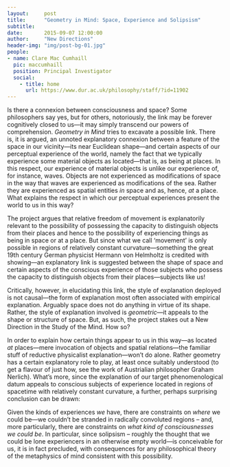 ```yaml
---
layout:     post
title:      "Geometry in Mind: Space, Experience and Solipsism"
subtitle:   
date:       2015-09-07 12:00:00
author:     "New Directions"
header-img: "img/post-bg-01.jpg"
people:
- name: Clare Mac Cumhaill 
  pic: maccumhaill
  position: Principal Investigator
  social:
    - title: home
      url: https://www.dur.ac.uk/philosophy/staff/?id=11902
---
```


Is there a connexion between consciousness and space? Some philosophers say yes, but for others, notoriously, the link may be forever cognitively closed to us—it may simply transcend our powers of comprehension. _Geometry in Mind_ tries to excavate a possible link. There is, it is argued, an unnoted explanatory connexion between a feature of the space in our vicinity—its near Euclidean shape—and certain aspects of our perceptual experience of the world, namely the fact that we typically experience some material objects as located—that is, as being at places. In this respect, our experience of material objects is unlike our experience of, for instance, waves. Objects are not experienced as modifications of space in the way that waves are experienced as modifications of the sea. Rather they are experienced as spatial entities _in_ space and as, hence, _at_ a place. What explains the respect in which our perceptual experiences present the world to us in this way?

The project argues that relative freedom of movement is explanatorily relevant to the possibility of possessing the capacity to distinguish objects from their places and hence to the possibility of experiencing things as being in space or at a place. But since what we call ‘movement’ is only possible in regions of relatively constant curvature—something the great 19th century German physicist Hermann von Helmholtz is credited with showing—an explanatory link is suggested between the shape of space and certain aspects of the conscious experience of those subjects who possess the capacity to distinguish objects from their places—subjects like us!

Critically, however, in elucidating this link, the style of explanation deployed is not causal—the form of explanation most often associated with empirical explanation. Arguably space does not do anything in virtue of its shape. Rather, the style of explanation involved is _geometric_—it appeals to the shape or structure of space. But, as such, the project stakes out a New Direction in the Study of the Mind. How so?

In order to explain how certain things appear to us in this way—as located _at_ places—mere invocation of objects and spatial relations—the familiar stuff of reductive physicalist explanation—won’t do alone. Rather geometry has a certain explanatory role to play, at least once suitably understood (to get a flavour of just how, see the work of Austrialian philosopher Graham Nerlich). What’s more, since the explanation of our target phenomenological datum appeals to conscious subjects of experience located in regions of spacetime with relatively constant curvature, a further, perhaps surprising conclusion can be drawn:

Given the kinds of experiences _we_ have, there are constraints on _where_ we could be—we couldn’t be stranded in radically convoluted regions – and, more particularly, there are constraints on _what kind of consciousnesses we could be_. In particular, since solipsism – roughly the thought that we could be lone experiencers in an otherwise empty world—is conceivable for us, it is in fact precluded, with consequences for any philosophical theory of the metaphysics of mind consistent with this possibility.
